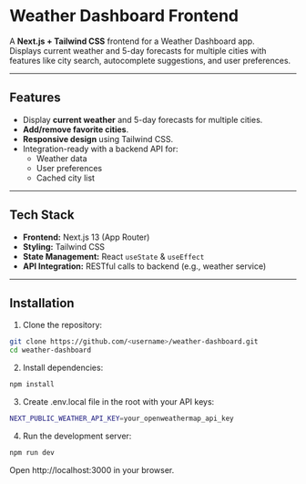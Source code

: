 # Weather Dashboard Frontend

A **Next.js + Tailwind CSS** frontend for a Weather Dashboard app.  
Displays current weather and 5-day forecasts for multiple cities with features like city search, autocomplete suggestions, and user preferences.

---

## **Features**

- Display **current weather** and 5-day forecasts for multiple cities.
- **Add/remove favorite cities**.
- **Responsive design** using Tailwind CSS.
- Integration-ready with a backend API for:
  - Weather data
  - User preferences
  - Cached city list

---

## **Tech Stack**

- **Frontend:** Next.js 13 (App Router)
- **Styling:** Tailwind CSS
- **State Management:** React `useState` & `useEffect`
- **API Integration:** RESTful calls to backend (e.g., weather service)

---

## **Installation**

1. Clone the repository:

```bash
git clone https://github.com/<username>/weather-dashboard.git
cd weather-dashboard
```

2. Install dependencies:

```bash
npm install
```

3. Create .env.local file in the root with your API keys:

```bash
NEXT_PUBLIC_WEATHER_API_KEY=your_openweathermap_api_key
```

4. Run the development server:

```bash
npm run dev
```

Open http://localhost:3000
in your browser.
